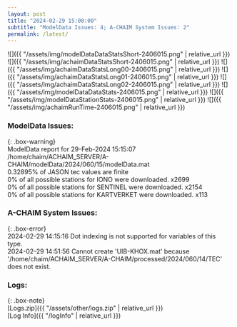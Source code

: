 ```yaml
---
layout: post
title: "2024-02-29 15:00:00"
subtitle: "ModelData Issues: 4; A-CHAIM System Issues: 2"
permalink: /latest/
---
```


![]({{ "/assets/img/modelDataDataStatsShort-2406015.png" | relative_url }})
![]({{ "/assets/img/achaimDataStatsShort-2406015.png" | relative_url }})
![]({{ "/assets/img/achaimDataStatsLong00-2406015.png" | relative_url }})
![]({{ "/assets/img/achaimDataStatsLong01-2406015.png" | relative_url }})
![]({{ "/assets/img/achaimDataStatsLong02-2406015.png" | relative_url }})
![]({{ "/assets/img/modelDataDataStats-2406015.png" | relative_url }})
![]({{ "/assets/img/modelDataStationStats-2406015.png" | relative_url }})
![]({{ "/assets/img/achaimRunTime-2406015.png" | relative_url }})


### ModelData Issues:  
  
{: .box-warning}  
 ModelData report for 29-Feb-2024 15:15:07   
 /home/chaim/ACHAIM_SERVER/A-CHAIM/modelData/2024/060/15/modelData.mat   
 0.32895% of JASON tec values are finite   
 0% of all possible stations for IONO were downloaded. x2699   
 0% of all possible stations for SENTINEL were downloaded. x2154   
 0% of all possible stations for KARTVERKET were downloaded. x113   
  
### A-CHAIM System Issues:  
  
{: .box-error}  
2024-02-29 14:15:16 Dot indexing is not supported for variables of this type.  
2024-02-29 14:51:56 Cannot create 'UIB-KHOX.mat' because '/home/chaim/ACHAIM_SERVER/A-CHAIM/processed/2024/060/14/TEC' does not exist.  

### Logs:  
  
{: .box-note}  
[Logs.zip]({{ "/assets/other/logs.zip" | relative_url }})  
[Log Info]({{ "/logInfo" | relative_url }})  
